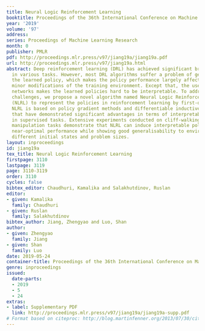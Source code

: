 ```yaml
---
title: Neural Logic Reinforcement Learning
booktitle: Proceedings of the 36th International Conference on Machine Learning
year: '2019'
volume: '97'
address: 
series: Proceedings of Machine Learning Research
month: 0
publisher: PMLR
pdf: http://proceedings.mlr.press/v97/jiang19a/jiang19a.pdf
url: http://proceedings.mlr.press/v97/jiang19a.html
abstract: Deep reinforcement learning (DRL) has achieved significant breakthroughs
  in various tasks. However, most DRL algorithms suffer a problem of generalising
  the learned policy, which makes the policy performance largely affected even by
  minor modifications of the training environment. Except that, the use of deep neural
  networks makes the learned policies hard to be interpretable. To address these two
  challenges, we propose a novel algorithm named Neural Logic Reinforcement Learning
  (NLRL) to represent the policies in reinforcement learning by first-order logic.
  NLRL is based on policy gradient methods and differentiable inductive logic programming
  that have demonstrated significant advantages in terms of interpretability and generalisability
  in supervised tasks. Extensive experiments conducted on cliff-walking and blocks
  manipulation tasks demonstrate that NLRL can induce interpretable policies achieving
  near-optimal performance while showing good generalisability to environments of
  different initial states and problem sizes.
layout: inproceedings
id: jiang19a
tex_title: Neural Logic Reinforcement Learning
firstpage: 3110
lastpage: 3119
page: 3110-3119
order: 3110
cycles: false
bibtex_editor: Chaudhuri, Kamalika and Salakhutdinov, Ruslan
editor:
- given: Kamalika
  family: Chaudhuri
- given: Ruslan
  family: Salakhutdinov
bibtex_author: Jiang, Zhengyao and Luo, Shan
author:
- given: Zhengyao
  family: Jiang
- given: Shan
  family: Luo
date: 2019-05-24
container-title: Proceedings of the 36th International Conference on Machine Learning
genre: inproceedings
issued:
  date-parts:
  - 2019
  - 5
  - 24
extras:
- label: Supplementary PDF
  link: http://proceedings.mlr.press/v97/jiang19a/jiang19a-supp.pdf
# Format based on citeproc: http://blog.martinfenner.org/2013/07/30/citeproc-yaml-for-bibliographies/
---
```

